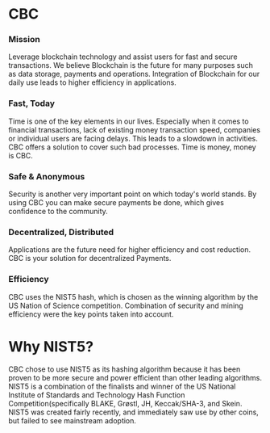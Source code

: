 # CBC

</p>

### Mission
Leverage blockchain technology and assist users for fast and secure transactions.
We believe Blockchain is the future for many purposes such as data storage, payments and operations. Integration of Blockchain for our daily use leads to higher efficiency in applications.

### Fast, Today
Time is one of the key elements in our lives. Especially when it comes to financial transactions, lack of existing money transaction speed, companies or individual users are facing delays. This leads to a slowdown in activities. CBC offers a solution to cover such bad processes. Time is money, money is CBC.

### Safe & Anonymous
Security is another very important point on which today's world stands. By using CBC you can make secure payments be done, which gives confidence to the community.

### Decentralized, Distributed
Applications are the future need for higher efficiency and cost reduction. CBC is your solution for decentralized Payments.

### Efficiency
CBC uses the NIST5 hash, which is chosen as the winning algorithm by the US Nation of Science competition. Combination of security and mining efficiency were the key points taken into account.


# Why NIST5?
CBC chose to use NIST5 as its hashing algorithm because it has been proven to be more secure and power efficient than other leading algorithms. NIST5 is a combination of the finalists and winner of the US National Institute of Standards and Technology Hash Function Competition(specifically BLAKE, Grøstl, JH, Keccak/SHA-3, and Skein. NIST5 was created fairly recently, and immediately saw use by other coins, but failed to see mainstream adoption.

